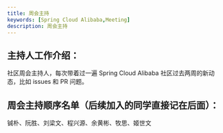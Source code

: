```yaml
---
title: 周会主持
keywords: [Spring Cloud Alibaba,Meeting]
description: 周会主持
---
```


## 主持人工作介绍：
社区周会主持人，每次带着过一遍 Spring Cloud Alibaba 社区过去两周的新动态，比如 issues 和 PR 问题。

## 周会主持顺序名单（后续加入的同学直接记在后面）：
铖朴、阮胜、刘梁文、程兴源、余黄彬、牧思、姬世文
